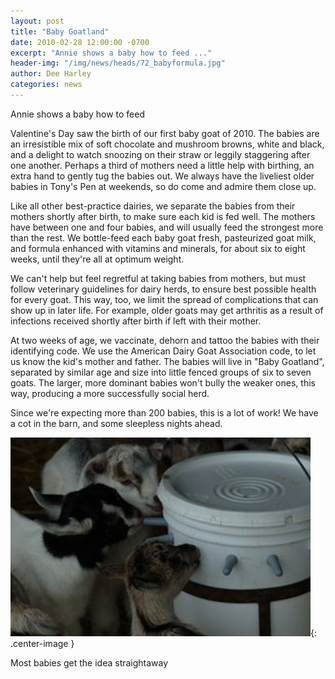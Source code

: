 ```yaml
---
layout: post
title: "Baby Goatland"
date: 2010-02-28 12:00:00 -0700
excerpt: "Annie shows a baby how to feed ..."
header-img: "/img/news/heads/72_babyformula.jpg"
author: Dee Harley
categories: news
---
```

Annie shows a baby how to feed



Valentine's Day saw the birth of our first baby goat of 2010. The
babies are an irresistible mix of soft chocolate and mushroom browns,
white and black, and a delight to watch snoozing on their straw or
leggily staggering after one another. Perhaps a third of mothers need
a little help with birthing, an extra hand to gently tug the babies
out. We always have the liveliest older babies in Tony's Pen at
weekends, so do come and admire them close up.

Like all other best-practice dairies, we separate the babies from
their mothers shortly after birth, to make sure each kid is fed well.
The mothers have between one and four babies, and will usually feed
the strongest more than the rest. We bottle-feed each baby goat fresh,
pasteurized goat milk, and formula enhanced with vitamins and
minerals, for about six to eight weeks, until they're all at optimum
weight.

We can't help but feel regretful at taking babies from mothers, but
must follow veterinary guidelines for dairy herds, to ensure best
possible health for every goat. This way, too, we limit the spread of
complications that can show up in later life. For example, older goats
may get arthritis as a result of infections received shortly after
birth if left with their mother.

At two weeks of age, we vaccinate, dehorn and tattoo the babies with
their identifying code. We use the American Dairy Goat Association
code, to let us know the kid's mother and father. The babies will live
in &quot;Baby Goatland&quot;, separated by similar age and size into
little fenced groups of six to seven goats. The larger, more dominant
babies won't bully the weaker ones, this way, producing a more
successfully social herd.

Since we're expecting more than 200 babies, this is a lot of work! We
have a cot in the barn, and some sleepless nights ahead.

![image](/img/news/72_babiesdrink.jpg){: .center-image }

Most babies get the idea straightaway







